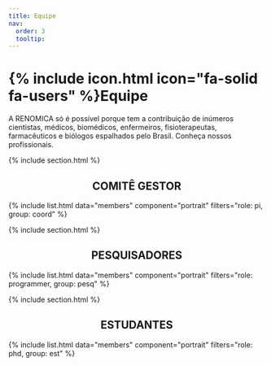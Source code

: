 ```yaml
---
title: Equipe
nav:
  order: 3
  tooltip: 
---
```


# {% include icon.html icon="fa-solid fa-users" %}Equipe

A RENOMICA só é possível porque tem a contribuição de inúmeros cientistas, médicos, biomédicos, enfermeiros, fisioterapeutas, farmacêuticos e biólogos espalhados pelo Brasil. Conheça nossos profissionais.

{% include section.html %}

## <center> COMITÊ GESTOR <center>

{% include list.html data="members" component="portrait" filters="role: pi, group: coord" %}

{% include section.html %}

## <center> PESQUISADORES <center>

{% include list.html data="members" component="portrait" filters="role: programmer, group: pesq" %}

{% include section.html %}

## <center> ESTUDANTES <center>

{% include list.html data="members" component="portrait" filters="role: phd, group: est" %}
